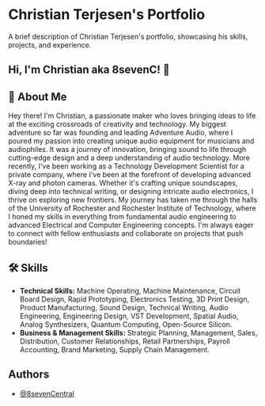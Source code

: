 # Christian Terjesen's Portfolio

A brief description of Christian Terjesen's portfolio, showcasing his skills, projects, and experience.

## Hi, I'm Christian aka 8sevenC! 👋

## 🚀 About Me

Hey there! I'm Christian, a passionate maker who loves bringing ideas to life at the exciting crossroads of creativity and technology. My biggest adventure so far was founding and leading Adventure Audio, where I poured my passion into creating unique audio equipment for musicians and audiophiles. It was a journey of innovation, bringing sound to life through cutting-edge design and a deep understanding of audio technology. More recently, I've been working as a Technology Development Scientist for a private company, where I've been at the forefront of developing advanced X-ray and photon cameras. Whether it's crafting unique soundscapes, diving deep into technical writing, or designing intricate audio electronics, I thrive on exploring new frontiers. My journey has taken me through the halls of the University of Rochester and Rochester Institute of Technology, where I honed my skills in everything from fundamental audio engineering to advanced Electrical and Computer Engineering concepts. I'm always eager to connect with fellow enthusiasts and collaborate on projects that push boundaries!

## 🛠 Skills

*   **Technical Skills:** Machine Operating, Machine Maintenance, Circuit Board Design, Rapid Prototyping, Electronics Testing, 3D Print Design, Product Manufacturing, Sound Design, Technical Writing, Audio Engineering, Engineering Design, VST Development, Spatial Audio, Analog Synthesizers, Quantum Computing, Open-Source Silicon.
*   **Business & Management Skills:** Strategic Planning, Management, Sales, Distribution, Customer Relationships, Retail Partnerships, Payroll Accounting, Brand Marketing, Supply Chain Management.


## Authors

- [@8sevenCentral](https://www.github.com/8sevenCentral)
